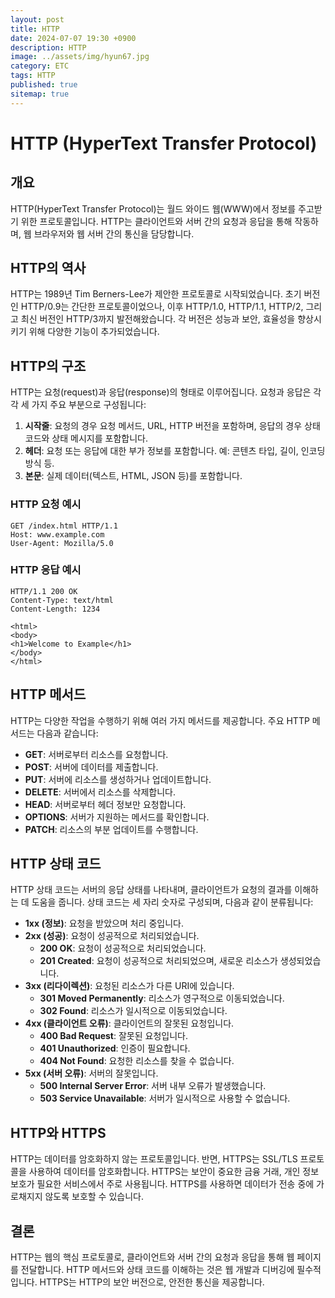 ```yaml
---
layout: post
title: HTTP
date: 2024-07-07 19:30 +0900
description: HTTP
image: ../assets/img/hyun67.jpg
category: ETC
tags: HTTP
published: true
sitemap: true
---
```


# HTTP (HyperText Transfer Protocol)

## 개요

HTTP(HyperText Transfer Protocol)는 월드 와이드 웹(WWW)에서 정보를 주고받기 위한 프로토콜입니다. HTTP는 클라이언트와 서버 간의 요청과 응답을 통해 작동하며, 웹 브라우저와 웹 서버 간의 통신을 담당합니다.

## HTTP의 역사

HTTP는 1989년 Tim Berners-Lee가 제안한 프로토콜로 시작되었습니다. 초기 버전인 HTTP/0.9는 간단한 프로토콜이었으나, 이후 HTTP/1.0, HTTP/1.1, HTTP/2, 그리고 최신 버전인 HTTP/3까지 발전해왔습니다. 각 버전은 성능과 보안, 효율성을 향상시키기 위해 다양한 기능이 추가되었습니다.

## HTTP의 구조

HTTP는 요청(request)과 응답(response)의 형태로 이루어집니다. 요청과 응답은 각각 세 가지 주요 부분으로 구성됩니다:

1. **시작줄**: 요청의 경우 요청 메서드, URL, HTTP 버전을 포함하며, 응답의 경우 상태 코드와 상태 메시지를 포함합니다.
2. **헤더**: 요청 또는 응답에 대한 부가 정보를 포함합니다. 예: 콘텐츠 타입, 길이, 인코딩 방식 등.
3. **본문**: 실제 데이터(텍스트, HTML, JSON 등)를 포함합니다.

### HTTP 요청 예시

```
GET /index.html HTTP/1.1
Host: www.example.com
User-Agent: Mozilla/5.0

```

### HTTP 응답 예시

```
HTTP/1.1 200 OK
Content-Type: text/html
Content-Length: 1234

<html>
<body>
<h1>Welcome to Example</h1>
</body>
</html>
```

## HTTP 메서드

HTTP는 다양한 작업을 수행하기 위해 여러 가지 메서드를 제공합니다. 주요 HTTP 메서드는 다음과 같습니다:

- **GET**: 서버로부터 리소스를 요청합니다.
- **POST**: 서버에 데이터를 제출합니다.
- **PUT**: 서버에 리소스를 생성하거나 업데이트합니다.
- **DELETE**: 서버에서 리소스를 삭제합니다.
- **HEAD**: 서버로부터 헤더 정보만 요청합니다.
- **OPTIONS**: 서버가 지원하는 메서드를 확인합니다.
- **PATCH**: 리소스의 부분 업데이트를 수행합니다.

## HTTP 상태 코드

HTTP 상태 코드는 서버의 응답 상태를 나타내며, 클라이언트가 요청의 결과를 이해하는 데 도움을 줍니다. 상태 코드는 세 자리 숫자로 구성되며, 다음과 같이 분류됩니다:

- **1xx (정보)**: 요청을 받았으며 처리 중입니다.
- **2xx (성공)**: 요청이 성공적으로 처리되었습니다.
  - **200 OK**: 요청이 성공적으로 처리되었습니다.
  - **201 Created**: 요청이 성공적으로 처리되었으며, 새로운 리소스가 생성되었습니다.
- **3xx (리다이렉션)**: 요청된 리소스가 다른 URI에 있습니다.
  - **301 Moved Permanently**: 리소스가 영구적으로 이동되었습니다.
  - **302 Found**: 리소스가 일시적으로 이동되었습니다.
- **4xx (클라이언트 오류)**: 클라이언트의 잘못된 요청입니다.
  - **400 Bad Request**: 잘못된 요청입니다.
  - **401 Unauthorized**: 인증이 필요합니다.
  - **404 Not Found**: 요청한 리소스를 찾을 수 없습니다.
- **5xx (서버 오류)**: 서버의 잘못입니다.
  - **500 Internal Server Error**: 서버 내부 오류가 발생했습니다.
  - **503 Service Unavailable**: 서버가 일시적으로 사용할 수 없습니다.

## HTTP와 HTTPS

HTTP는 데이터를 암호화하지 않는 프로토콜입니다. 반면, HTTPS는 SSL/TLS 프로토콜을 사용하여 데이터를 암호화합니다. HTTPS는 보안이 중요한 금융 거래, 개인 정보 보호가 필요한 서비스에서 주로 사용됩니다. HTTPS를 사용하면 데이터가 전송 중에 가로채지지 않도록 보호할 수 있습니다.

## 결론

HTTP는 웹의 핵심 프로토콜로, 클라이언트와 서버 간의 요청과 응답을 통해 웹 페이지를 전달합니다. HTTP 메서드와 상태 코드를 이해하는 것은 웹 개발과 디버깅에 필수적입니다. HTTPS는 HTTP의 보안 버전으로, 안전한 통신을 제공합니다.
